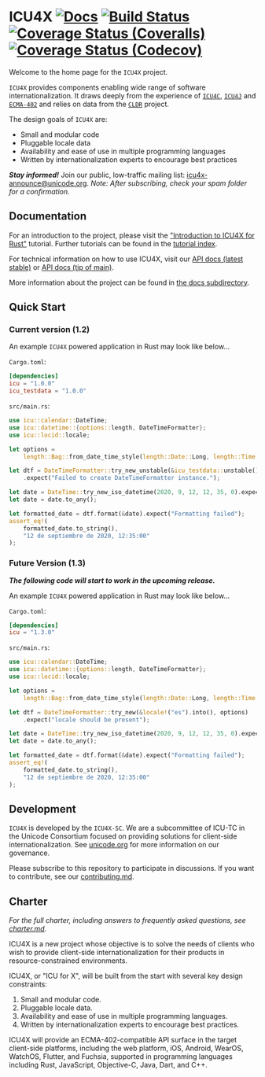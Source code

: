# ICU4X [![Docs](https://docs.rs/icu/badge.svg)](https://docs.rs/icu) [![Build Status](https://github.com/unicode-org/icu4x/actions/workflows/build-test.yml/badge.svg)](https://github.com/unicode-org/icu4x/actions) [![Coverage Status (Coveralls)](https://coveralls.io/repos/github/unicode-org/icu4x/badge.svg?branch=main)](https://coveralls.io/github/unicode-org/icu4x?branch=main) [![Coverage Status (Codecov)](https://codecov.io/gh/unicode-org/icu4x/branch/main/graph/badge.svg)](https://app.codecov.io/gh/unicode-org/icu4x/tree/main)

Welcome to the home page for the `ICU4X` project.

`ICU4X` provides components enabling wide range of software internationalization.
It draws deeply from the experience of [`ICU4C`](https://unicode-org.github.io/icu-docs/apidoc/released/icu4c/), [`ICU4J`](https://unicode-org.github.io/icu-docs/apidoc/released/icu4j/) and [`ECMA-402`](https://github.com/tc39/ecma402/) and relies on data from the [`CLDR`](http://cldr.unicode.org/) project.

The design goals of `ICU4X` are:

* Small and modular code
* Pluggable locale data
* Availability and ease of use in multiple programming languages
* Written by internationalization experts to encourage best practices

***Stay informed!*** Join our public, low-traffic mailing list: [icu4x-announce@unicode.org](https://groups.google.com/a/unicode.org/g/icu4x-announce).  *Note: After subscribing, check your spam folder for a confirmation.*

## Documentation

For an introduction to the project, please visit the ["Introduction to ICU4X for Rust"](docs/tutorials/intro.md) tutorial. Further tutorials can be found in the [tutorial index](docs/tutorials/index.md).

For technical information on how to use ICU4X, visit our [API docs (latest stable)](https://docs.rs/icu/latest/) or [API docs (tip of main)](https://unicode-org.github.io/icu4x/docs/icu/).

More information about the project can be found in [the docs subdirectory](docs/README.md).

## Quick Start

### Current version (1.2)

An example `ICU4X` powered application in Rust may look like below...

`Cargo.toml`:

```toml
[dependencies]
icu = "1.0.0"
icu_testdata = "1.0.0"
```

`src/main.rs`:

```rust
use icu::calendar::DateTime;
use icu::datetime::{options::length, DateTimeFormatter};
use icu::locid::locale;

let options =
    length::Bag::from_date_time_style(length::Date::Long, length::Time::Medium).into();

let dtf = DateTimeFormatter::try_new_unstable(&icu_testdata::unstable(), &locale!("es").into(), options)
    .expect("Failed to create DateTimeFormatter instance.");

let date = DateTime::try_new_iso_datetime(2020, 9, 12, 12, 35, 0).expect("Failed to parse date.");
let date = date.to_any();

let formatted_date = dtf.format(&date).expect("Formatting failed");
assert_eq!(
    formatted_date.to_string(),
    "12 de septiembre de 2020, 12:35:00"
);
```

### Future Version (1.3)

***The following code will start to work in the upcoming release.***

An example `ICU4X` powered application in Rust may look like below...

`Cargo.toml`:

```toml
[dependencies]
icu = "1.3.0"
```

`src/main.rs`:

```rust
use icu::calendar::DateTime;
use icu::datetime::{options::length, DateTimeFormatter};
use icu::locid::locale;

let options =
    length::Bag::from_date_time_style(length::Date::Long, length::Time::Medium).into();

let dtf = DateTimeFormatter::try_new(&locale!("es").into(), options)
    .expect("locale should be present");

let date = DateTime::try_new_iso_datetime(2020, 9, 12, 12, 35, 0).expect("Failed to parse date.");
let date = date.to_any();

let formatted_date = dtf.format(&date).expect("Formatting failed");
assert_eq!(
    formatted_date.to_string(),
    "12 de septiembre de 2020, 12:35:00"
);
```

## Development

`ICU4X` is developed by the `ICU4X-SC`. We are a subcommittee of ICU-TC in the Unicode Consortium focused on providing solutions for client-side internationalization.  See [unicode.org](https://www.unicode.org/consortium/techchairs.html) for more information on our governance.

Please subscribe to this repository to participate in discussions.  If you want to contribute, see our [contributing.md](CONTRIBUTING.md).

## Charter

*For the full charter, including answers to frequently asked questions, see [charter.md](docs/process/charter.md).*

ICU4X is a new project whose objective is to solve the needs of clients who wish to provide client-side internationalization for their products in resource-constrained environments.

ICU4X, or "ICU for X", will be built from the start with several key design constraints:

1. Small and modular code.
2. Pluggable locale data.
3. Availability and ease of use in multiple programming languages.
4. Written by internationalization experts to encourage best practices.

ICU4X will provide an ECMA-402-compatible API surface in the target client-side platforms, including the web platform, iOS, Android, WearOS, WatchOS, Flutter, and Fuchsia, supported in programming languages including Rust, JavaScript, Objective-C, Java, Dart, and C++.
